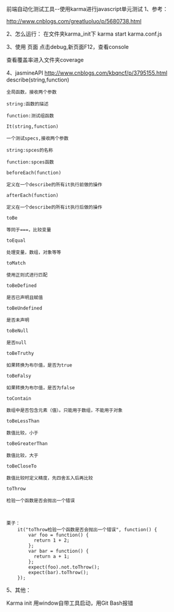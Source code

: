 

前端自动化测试工具--使用karma进行javascript单元测试
1、参考：

http://www.cnblogs.com/greatluoluo/p/5680738.html


2、怎么运行：
	在文件夹karma_init下
karma start karma.conf.js


3、使用
页面 点击debug,新页面F12，查看console

查看覆盖率进入文件夹coverage

4、jasmineAPI
http://www.cnblogs.com/kbqncf/p/3795155.html
	describe(string,function)

	全局函数，接收两个参数

	string:函数的描述

	function:测试组函数

	It(string,function)

	一个测试specs,接收两个参数

	string:spces的名称

	function:spces函数

	beforeEach(function)

	定义在一个describe的所有it执行前做的操作

	afterEach(function)

	定义在一个describe的所有it执行后做的操作

	toBe

	等同于===，比较变量

	toEqual

	处理变量，数组，对象等等

	toMatch

	使用正则式进行匹配

	toBeDefined

	是否已声明且赋值

	toBeUndefined

	是否未声明

	toBeNull

	是否null

	toBeTruthy   

	如果转换为布尔值，是否为true

	toBeFalsy    
	
	如果转换为布尔值，是否为false

	toContain   

	数组中是否包含元素（值）。只能用于数组，不能用于对象

	toBeLessThan   

	数值比较，小于

	toBeGreaterThan   

	数值比较，大于

	toBeCloseTo   

	数值比较时定义精度，先四舍五入后再比较

	toThrow    

	检验一个函数是否会抛出一个错误



	栗子：
		it("toThrow检验一个函数是否会抛出一个错误", function() {
			var foo = function() {
			  return 1 + 2;
			};
			var bar = function() {
			  return a + 1;
			};
			expect(foo).not.toThrow();
			expect(bar).toThrow();
		});


5、其他：

Karma init 用window自带工具启动，用Git Bash报错



